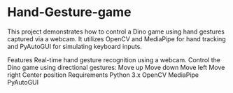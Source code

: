 # Hand-Gesture-game
This project demonstrates how to control a Dino game using hand gestures captured via a webcam. It utilizes OpenCV and MediaPipe for hand tracking and PyAutoGUI for simulating keyboard inputs.

Features
Real-time hand gesture recognition using a webcam.
Control the Dino game using directional gestures:
Move up
Move down
Move left
Move right
Center position
Requirements
Python 3.x
OpenCV
MediaPipe
PyAutoGUI
